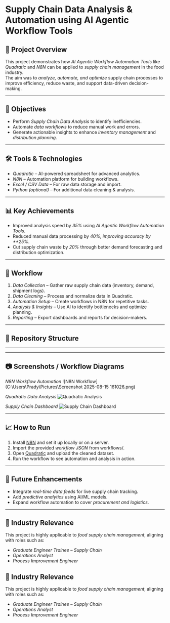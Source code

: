 # Supply Chain Data Analysis & Automation using AI Agentic Workflow Tools

## 📌 Project Overview
This project demonstrates how *AI Agentic Workflow Automation Tools* like *Quadratic* and *N8N* can be applied to *supply chain management* in the food industry.  
The aim was to *analyze, automate, and optimize* supply chain processes to improve efficiency, reduce waste, and support data-driven decision-making.

---

## 🎯 Objectives
- Perform *Supply Chain Data Analysis* to identify inefficiencies.  
- Automate *data workflows* to reduce manual work and errors.  
- Generate actionable insights to enhance *inventory management* and *distribution planning*.

---

## 🛠 Tools & Technologies
- *Quadratic* – AI-powered spreadsheet for advanced analytics.  
- *N8N* – Automation platform for building workflows.  
- *Excel / CSV Data* – For raw data storage and import.  
- *Python (optional)* – For additional data cleaning & analysis.  

---

## 📊 Key Achievements
- Improved analysis speed by *35%* using *AI Agentic Workflow Automation Tools*.  
- Reduced manual data processing by *40%, improving accuracy by **25%*.  
- Cut supply chain waste by *20%* through better demand forecasting and distribution optimization.

---

## 🚀 Workflow
1. *Data Collection* – Gather raw supply chain data (inventory, demand, shipment logs).  
2. *Data Cleaning* – Process and normalize data in Quadratic.  
3. *Automation Setup* – Create workflows in N8N for repetitive tasks.  
4. *Analysis & Insights* – Use AI to identify bottlenecks and optimize planning.  
5. *Reporting* – Export dashboards and reports for decision-makers.

---

## 📂 Repository Structure

---
---

## 📷 Screenshots / Workflow Diagrams

*N8N Workflow Automation*
![N8N Workflow](C:\Users\Prady\Pictures\Screenshot 2025-08-15 161026.png)

*Quadratic Data Analysis*
![Quadratic Analysis](images/quadratic_analysis.png)

*Supply Chain Dashboard*
![Supply Chain Dashboard](images/supply_chain_dashboard.png)

---

## 📈 How to Run
1. Install [N8N](https://n8n.io) and set it up locally or on a server.  
2. Import the provided *workflow JSON* from workflows/.  
3. Open [Quadratic](https://quadratic.to) and upload the cleaned dataset.  
4. Run the workflow to see automation and analysis in action.

---

## 📌 Future Enhancements
- Integrate *real-time data feeds* for live supply chain tracking.  
- Add *predictive analytics* using AI/ML models.  
- Expand workflow automation to cover *procurement and logistics*.

---

## 🏢 Industry Relevance
This project is highly applicable to *food supply chain management*, aligning with roles such as:
- *Graduate Engineer Trainee – Supply Chain*
- *Operations Analyst*
- *Process Improvement Engineer*

## 🏢 Industry Relevance
This project is highly applicable to *food supply chain management*, aligning with roles such as:
- *Graduate Engineer Trainee – Supply Chain*
- *Operations Analyst*
- *Process Improvement Engineer*
